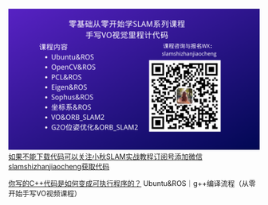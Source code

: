 [![小秋SLAM实战教程](/小秋SLAM实战教程.png)如果不能下载代码可以关注小秋SLAM实战教程订阅号添加微信slamshizhanjiaocheng获取代码](https://mp.weixin.qq.com/s/3Z129tEr6gWKgNAoXYYk4Q)

[你写的C++代码是如何变成可执行程序的？](https://mp.weixin.qq.com/s/3Z129tEr6gWKgNAoXYYk4Q)
Ubuntu&ROS｜g++编译流程（从零开始手写VO视频课程）
